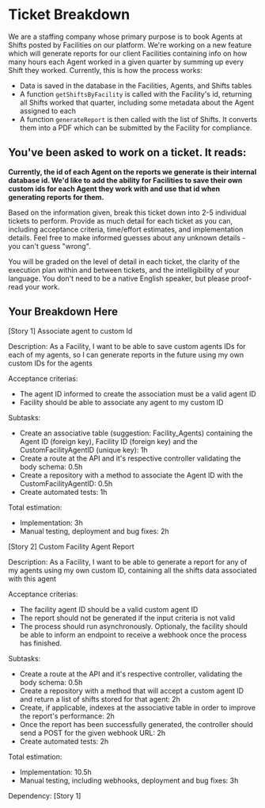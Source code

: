 # Ticket Breakdown
We are a staffing company whose primary purpose is to book Agents at Shifts posted by Facilities on our platform. We're working on a new feature which will generate reports for our client Facilities containing info on how many hours each Agent worked in a given quarter by summing up every Shift they worked. Currently, this is how the process works:

- Data is saved in the database in the Facilities, Agents, and Shifts tables
- A function `getShiftsByFacility` is called with the Facility's id, returning all Shifts worked that quarter, including some metadata about the Agent assigned to each
- A function `generateReport` is then called with the list of Shifts. It converts them into a PDF which can be submitted by the Facility for compliance.

## You've been asked to work on a ticket. It reads:

**Currently, the id of each Agent on the reports we generate is their internal database id. We'd like to add the ability for Facilities to save their own custom ids for each Agent they work with and use that id when generating reports for them.**


Based on the information given, break this ticket down into 2-5 individual tickets to perform. Provide as much detail for each ticket as you can, including acceptance criteria, time/effort estimates, and implementation details. Feel free to make informed guesses about any unknown details - you can't guess "wrong".


You will be graded on the level of detail in each ticket, the clarity of the execution plan within and between tickets, and the intelligibility of your language. You don't need to be a native English speaker, but please proof-read your work.

## Your Breakdown Here

[Story 1] Associate agent to custom Id

Description: 
As a Facility, I want to be able to save custom agents IDs for each of my agents, so I can generate reports in the future using my own custom IDs for the agents

Acceptance criterias:
- The agent ID informed to create the association must be a valid agent ID
- Facility should be able to associate any agent to my custom ID

Subtasks:
- Create an associative table (suggestion: Facility_Agents) containing the Agent ID (foreign key), Facility ID (foreign key) and the CustomFacilityAgentID (unique key): 1h
- Create a route at the API and it's respective controller validating the body schema: 0.5h
- Create a repository with a method to associate the Agent ID with the CustomFacilityAgentID: 0.5h
- Create automated tests: 1h

Total estimation: 
- Implementation: 3h
- Manual testing, deployment and bug fixes: 2h


[Story 2] Custom Facility Agent Report

Description: 
As a Facility, I want to be able to generate a report for any of my agents using my own custom ID, containing all the shifts data associated with this agent

Acceptance criterias:
- The facility agent ID should be a valid custom agent ID
- The report should not be generated if the input criteria is not valid
- The process should run asynchronously. Optionaly, the facility should be able to inform an endpoint to receive a webhook once the process has finished. 

Subtasks:
- Create a route at the API and it's respective controller, validating the body schema: 0.5h
- Create a repository with a method that will accept a custom agent ID and return a list of shifts stored for that agent: 2h
- Create, if applicable, indexes at the associative table in order to improve the report's performance: 2h
- Once the report has been successfully generated, the controller should send a POST for the given webhook URL: 2h
- Create automated tests: 2h

Total estimation: 
- Implementation: 10.5h
- Manual testing, including webhooks, deployment and bug fixes: 3h

Dependency: [Story 1]